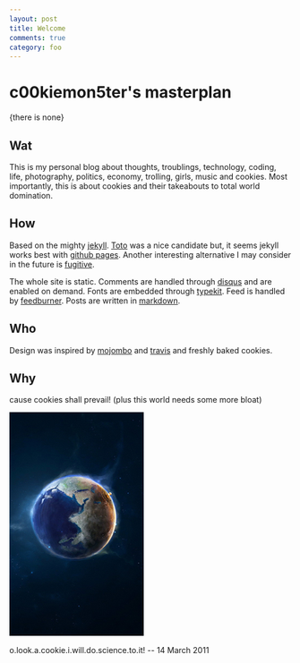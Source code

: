 ```yaml
---
layout: post
title: Welcome
comments: true
category: foo
---
```


c00kiemon5ter's masterplan
==========================
{there is none}

Wat
---
This is my personal blog about thoughts, troublings, technology, coding, life, photography, politics, economy, trolling, 
girls, music and cookies. Most importantly, this is about cookies and their takeabouts to total world domination. 

How
---
Based on the mighty [jekyll][jekyll]. [Toto][toto] was a nice 
candidate but, it seems jekyll works best with [github pages][ghpages]. 
Another interesting alternative I may consider in the future is [fugitive][fugitive].

The whole site is static. Comments are handled through [disqus][disqus] and are enabled on demand. 
Fonts are embedded through [typekit][typekit]. Feed is handled by [feedburner][feed].
Posts are written in [markdown][mkdn].

Who
---
Design was inspired by [mojombo][tpw] and [travis][travis] and freshly baked cookies.

Why
---
cause cookies shall prevail! (plus this world needs some more bloat)

![cookies][cookiebomb]


<p class="meta">o.look.a.cookie.i.will.do.science.to.it! -- 14 March 2011</p>

[jekyll]: http://jekyllrb.com
[toto]: http://cloudhead.io/toto
[ghpages]: http://pages.github.com
[fugitive]: http://gitorious.org/fugitive
[disqus]: http://disqus.com
[typekit]: http://typekit.com
[feed]: http://feedburner.google.com
[mkdn]: http://github.github.com/github-flavored-markdown/
[tpw]: http://tom.preston-werner.com
[travis]: http://combinate.us
[cookiebomb]: /files/images/cookiebomb.png "cookiebomb!"
